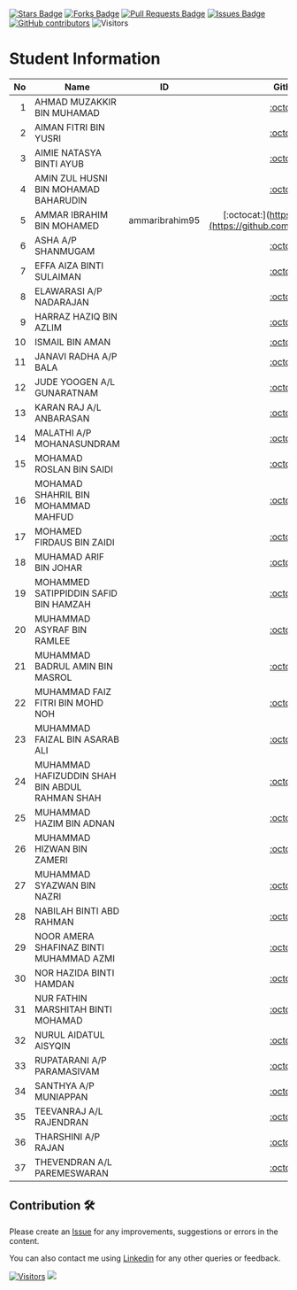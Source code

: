 
<a href="https://github.com/drshahizan/mobile_apps/stargazers"><img src="https://img.shields.io/github/stars/drshahizan/mobile_apps" alt="Stars Badge"/></a>
<a href="https://github.com/drshahizan/mobile_apps/network/members"><img src="https://img.shields.io/github/forks/drshahizan/mobile_apps" alt="Forks Badge"/></a>
<a href="https://github.com/drshahizan/mobile_apps/pulls"><img src="https://img.shields.io/github/issues-pr/drshahizan/mobile_apps" alt="Pull Requests Badge"/></a>
<a href="https://github.com/drshahizan/mobile_apps/issues"><img src="https://img.shields.io/github/issues/drshahizan/mobile_apps" alt="Issues Badge"/></a>
<a href="https://github.com/drshahizan/mobile_apps/graphs/contributors"><img alt="GitHub contributors" src="https://img.shields.io/github/contributors/drshahizan/mobile_apps?color=2b9348"></a>
![Visitors](https://api.visitorbadge.io/api/visitors?path=https%3A%2F%2Fgithub.com%2Fdrshahizan%2Fmobile_apps&labelColor=%23d9e3f0&countColor=%23697689&style=flat)


# Student Information

| No | Name                                           | ID |              Github              |
| -: | ---------------------------------------------- | -- | :------------------------------: |
|  1 | AHMAD MUZAKKIR BIN MUHAMAD                     |    | [:octocat:](https://github.com/) |
|  2 | AIMAN FITRI BIN YUSRI                          |    | [:octocat:](https://github.com/) |
|  3 | AIMIE NATASYA BINTI AYUB                       |    | [:octocat:](https://github.com/) |
|  4 | AMIN ZUL HUSNI BIN MOHAMAD BAHARUDIN           |    | [:octocat:](https://github.com/) |
|  5 | AMMAR IBRAHIM BIN MOHAMED                      |  ammaribrahim95  | [:octocat:](https://github.com/](https://github.com/ammaribrahim95) |
|  6 | ASHA A/P SHANMUGAM                             |    | [:octocat:](https://github.com/) |
|  7 | EFFA AIZA BINTI SULAIMAN                       |    | [:octocat:](https://github.com/) |
|  8 | ELAWARASI A/P NADARAJAN                        |    | [:octocat:](https://github.com/) |
|  9 | HARRAZ HAZIQ BIN AZLIM                         |    | [:octocat:](https://github.com/) |
| 10 | ISMAIL BIN AMAN                                |    | [:octocat:](https://github.com/) |
| 11 | JANAVI RADHA A/P BALA                          |    | [:octocat:](https://github.com/) |
| 12 | JUDE YOOGEN A/L GUNARATNAM                     |    | [:octocat:](https://github.com/) |
| 13 | KARAN RAJ A/L ANBARASAN                        |    | [:octocat:](https://github.com/) |
| 14 | MALATHI A/P MOHANASUNDRAM                      |    | [:octocat:](https://github.com/) |
| 15 | MOHAMAD ROSLAN BIN SAIDI                       |    | [:octocat:](https://github.com/) |
| 16 | MOHAMAD SHAHRIL BIN MOHAMMAD MAHFUD            |    | [:octocat:](https://github.com/) |
| 17 | MOHAMED FIRDAUS BIN ZAIDI                      |    | [:octocat:](https://github.com/) |
| 18 | MUHAMAD ARIF BIN JOHAR                         |    | [:octocat:](https://github.com/) |
| 19 | MOHAMMED SATIPPIDDIN SAFID BIN HAMZAH          |    | [:octocat:](https://github.com/) |
| 20 | MUHAMMAD ASYRAF BIN RAMLEE                     |    | [:octocat:](https://github.com/) |
| 21 | MUHAMMAD BADRUL AMIN BIN MASROL                |    | [:octocat:](https://github.com/) |
| 22 | MUHAMMAD FAIZ FITRI BIN MOHD NOH               |    | [:octocat:](https://github.com/) |
| 23 | MUHAMMAD FAIZAL BIN ASARAB ALI                 |    | [:octocat:](https://github.com/) |
| 24 | MUHAMMAD HAFIZUDDIN SHAH BIN ABDUL RAHMAN SHAH |    | [:octocat:](https://github.com/) |
| 25 | MUHAMMAD HAZIM BIN ADNAN                       |    | [:octocat:](https://github.com/) |
| 26 | MUHAMMAD HIZWAN BIN ZAMERI                     |    | [:octocat:](https://github.com/) |
| 27 | MUHAMMAD SYAZWAN BIN NAZRI                     |    | [:octocat:](https://github.com/) |
| 28 | NABILAH BINTI ABD RAHMAN                       |    | [:octocat:](https://github.com/) |
| 29 | NOOR AMERA SHAFINAZ BINTI MUHAMMAD AZMI        |    | [:octocat:](https://github.com/) |
| 30 | NOR HAZIDA BINTI HAMDAN                        |    | [:octocat:](https://github.com/) |
| 31 | NUR FATHIN MARSHITAH BINTI MOHAMAD             |    | [:octocat:](https://github.com/) |
| 32 | NURUL AIDATUL AISYQIN                          |    | [:octocat:](https://github.com/) |
| 33 | RUPATARANI A/P PARAMASIVAM                     |    | [:octocat:](https://github.com/) |
| 34 | SANTHYA A/P MUNIAPPAN                          |    | [:octocat:](https://github.com/) |
| 35 | TEEVANRAJ A/L RAJENDRAN                        |    | [:octocat:](https://github.com/) |
| 36 | THARSHINI A/P RAJAN                            |    | [:octocat:](https://github.com/) |
| 37 | THEVENDRAN A/L PAREMESWARAN                    |    | [:octocat:](https://github.com/) |

## Contribution 🛠️
Please create an [Issue](https://github.com/drshahizan/mobile_apps/issues) for any improvements, suggestions or errors in the content.

You can also contact me using [Linkedin](https://www.linkedin.com/in/drshahizan/) for any other queries or feedback.

[![Visitors](https://api.visitorbadge.io/api/visitors?path=https%3A%2F%2Fgithub.com%2Fdrshahizan&labelColor=%23697689&countColor=%23555555&style=plastic)](https://visitorbadge.io/status?path=https%3A%2F%2Fgithub.com%2Fdrshahizan)
![](https://hit.yhype.me/github/profile?user_id=81284918)
